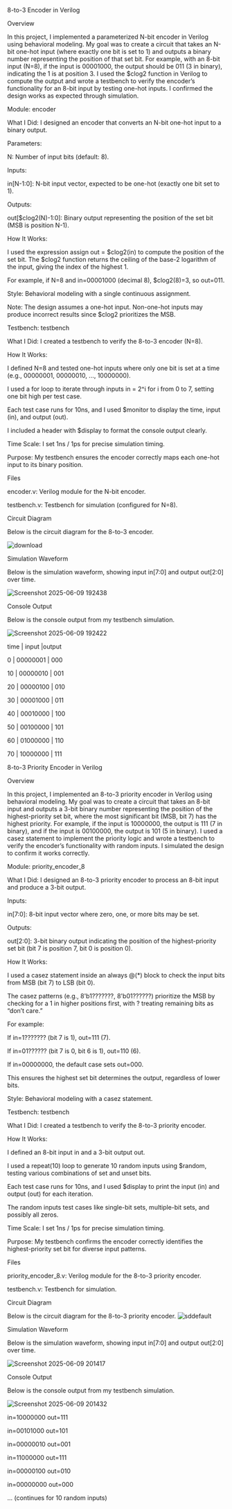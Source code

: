8-to-3 Encoder in Verilog

Overview

In this project, I implemented a parameterized N-bit encoder in Verilog using behavioral modeling. My goal was to create a circuit that takes an N-bit one-hot input (where exactly one bit is set to 1) and outputs a binary number representing the position of that set bit. For example, with an 8-bit input (N=8), if the input is 00001000, the output should be 011 (3 in binary), indicating the 1 is at position 3. I used the $clog2 function in Verilog to compute the output and wrote a testbench to verify the encoder’s functionality for an 8-bit input by testing one-hot inputs. I confirmed the design works as expected through simulation.

Module: encoder





What I Did: I designed an encoder that converts an N-bit one-hot input to a binary output.



Parameters:





N: Number of input bits (default: 8).



Inputs:





in[N-1:0]: N-bit input vector, expected to be one-hot (exactly one bit set to 1).



Outputs:





out[$clog2(N)-1:0]: Binary output representing the position of the set bit (MSB is position N-1).



How It Works:





I used the expression assign out = $clog2(in) to compute the position of the set bit. The $clog2 function returns the ceiling of the base-2 logarithm of the input, giving the index of the highest 1.



For example, if N=8 and in=00001000 (decimal 8), $clog2(8)=3, so out=011.



Style: Behavioral modeling with a single continuous assignment.



Note: The design assumes a one-hot input. Non-one-hot inputs may produce incorrect results since $clog2 prioritizes the MSB.

Testbench: testbench





What I Did: I created a testbench to verify the 8-to-3 encoder (N=8).



How It Works:





I defined N=8 and tested one-hot inputs where only one bit is set at a time (e.g., 00000001, 00000010, ..., 10000000).



I used a for loop to iterate through inputs in = 2^i for i from 0 to 7, setting one bit high per test case.



Each test case runs for 10ns, and I used $monitor to display the time, input (in), and output (out).



I included a header with $display to format the console output clearly.



Time Scale: I set 1ns / 1ps for precise simulation timing.



Purpose: My testbench ensures the encoder correctly maps each one-hot input to its binary position.

Files





encoder.v: Verilog module for the N-bit encoder.



testbench.v: Testbench for simulation (configured for N=8).

Circuit Diagram

Below is the circuit diagram for the 8-to-3 encoder.


![download](https://github.com/user-attachments/assets/f2acd087-5999-41bd-bd12-65ed27213cb0)


Simulation Waveform

Below is the simulation waveform, showing input in[7:0] and output out[2:0] over time.


![Screenshot 2025-06-09 192438](https://github.com/user-attachments/assets/de37dfad-2300-4b55-bd1b-d8f7d959b4d8)


Console Output

Below is the console output from my testbench simulation.


![Screenshot 2025-06-09 192422](https://github.com/user-attachments/assets/1e295d26-d77c-46d6-97d1-29a542b90725)






time | input |output



0 | 00000001 | 000



10 | 00000010 | 001



20 | 00000100 | 010



30 | 00001000 | 011



40 | 00010000 | 100



50 | 00100000 | 101



60 | 01000000 | 110



70 | 10000000 | 111



8-to-3 Priority Encoder in Verilog

Overview

In this project, I implemented an 8-to-3 priority encoder in Verilog using behavioral modeling. My goal was to create a circuit that takes an 8-bit input and outputs a 3-bit binary number representing the position of the highest-priority set bit, where the most significant bit (MSB, bit 7) has the highest priority. For example, if the input is 10000000, the output is 111 (7 in binary), and if the input is 00100000, the output is 101 (5 in binary). I used a casez statement to implement the priority logic and wrote a testbench to verify the encoder’s functionality with random inputs. I simulated the design to confirm it works correctly.

Module: priority_encoder_8





What I Did: I designed an 8-to-3 priority encoder to process an 8-bit input and produce a 3-bit output.



Inputs:





in[7:0]: 8-bit input vector where zero, one, or more bits may be set.



Outputs:





out[2:0]: 3-bit binary output indicating the position of the highest-priority set bit (bit 7 is position 7, bit 0 is position 0).



How It Works:





I used a casez statement inside an always @(*) block to check the input bits from MSB (bit 7) to LSB (bit 0).



The casez patterns (e.g., 8'b1???????, 8'b01??????) prioritize the MSB by checking for a 1 in higher positions first, with ? treating remaining bits as “don’t care.”



For example:





If in=1??????? (bit 7 is 1), out=111 (7).



If in=01?????? (bit 7 is 0, bit 6 is 1), out=110 (6).



If in=00000000, the default case sets out=000.



This ensures the highest set bit determines the output, regardless of lower bits.



Style: Behavioral modeling with a casez statement.

Testbench: testbench





What I Did: I created a testbench to verify the 8-to-3 priority encoder.



How It Works:





I defined an 8-bit input in and a 3-bit output out.



I used a repeat(10) loop to generate 10 random inputs using $random, testing various combinations of set and unset bits.



Each test case runs for 10ns, and I used $display to print the input (in) and output (out) for each iteration.



The random inputs test cases like single-bit sets, multiple-bit sets, and possibly all zeros.



Time Scale: I set 1ns / 1ps for precise simulation timing.



Purpose: My testbench confirms the encoder correctly identifies the highest-priority set bit for diverse input patterns.

Files





priority_encoder_8.v: Verilog module for the 8-to-3 priority encoder.



testbench.v: Testbench for simulation.

Circuit Diagram

Below is the circuit diagram for the 8-to-3 priority encoder.
![sddefault](https://github.com/user-attachments/assets/7db1782e-46aa-47e6-9b4c-915515223a35)


Simulation Waveform

Below is the simulation waveform, showing input in[7:0] and output out[2:0] over time.


![Screenshot 2025-06-09 201417](https://github.com/user-attachments/assets/3828a7c9-20d1-4f0b-b48c-511b76bd8911)


Console Output

Below is the console output from my testbench simulation.


![Screenshot 2025-06-09 201432](https://github.com/user-attachments/assets/d3702512-f54d-406c-b5d0-4c6a8a8d8067)






in=10000000 out=111



in=00101000 out=101



in=00000010 out=001



in=11000000 out=111



in=00000100 out=010



in=00000000 out=000



... (continues for 10 random inputs)
